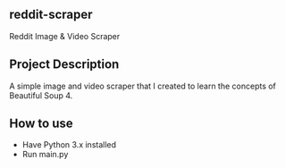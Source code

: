 ## reddit-scraper
Reddit Image & Video Scraper

## Project Description
A simple image and video scraper that I created to learn the concepts of Beautiful Soup 4.

## How to use
* Have Python 3.x installed
* Run main.py
